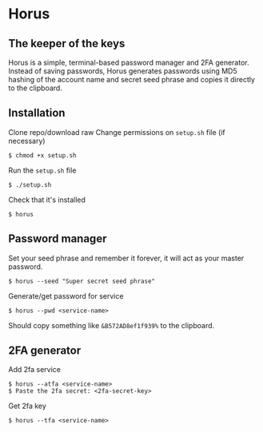 # Horus
## The keeper of the keys

Horus is a simple, terminal-based password manager and 2FA generator.
Instead of saving passwords, Horus generates passwords using MD5 hashing of the account name and secret seed phrase and copies it directly to the clipboard.

## Installation
Clone repo/download raw
Change permissions on `setup.sh` file (if necessary)
```
$ chmod +x setup.sh
```
Run the `setup.sh` file
```
$ ./setup.sh
```
Check that it's installed
```
$ horus
```

## Password manager
Set your seed phrase and remember it forever, it will act as your master password.
```
$ horus --seed "Super secret seed phrase"
```
Generate/get password for service
```
$ horus --pwd <service-name>
```
Should copy something like `&B572AD8ef1f939%` to the clipboard.

## 2FA generator
Add 2fa service
```
$ horus --atfa <service-name>
$ Paste the 2fa secret: <2fa-secret-key>
```
Get 2fa key
```
$ horus --tfa <service-name>
```

